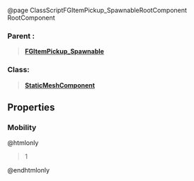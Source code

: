 @page ClassScriptFGItemPickup_SpawnableRootComponent RootComponent
### Parent :
<b><a href="_class_script_f_g_item_pickup__spawnable.html"><blockquote>FGItemPickup_Spawnable</blockquote></a></b>
### Class:
<b><a href="_class_script_static_mesh_component.html"><blockquote>StaticMeshComponent</blockquote></a></b>
## Properties
### Mobility
@htmlonly
<blockquote>1</blockquote>
@endhtmlonly

